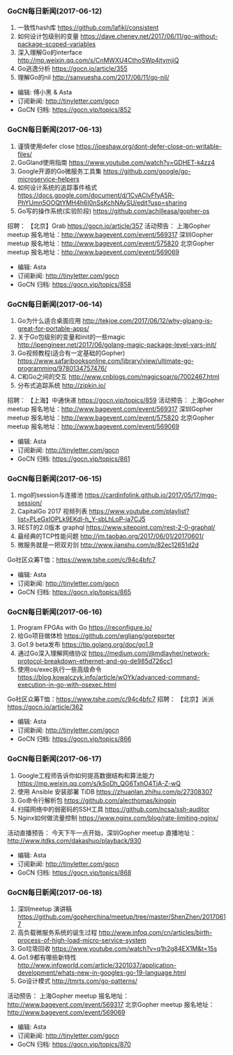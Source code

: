 ### GoCN每日新闻(2017-06-12)

1. 一致性hash库 https://github.com/lafikl/consistent
2. 如何设计包级别的变量 https://dave.cheney.net/2017/06/11/go-without-package-scoped-variables
3. 深入理解Go的interface http://mp.weixin.qq.com/s/CnMWXU4CthoSWp4jtymjiQ
4. Go逃逸分析 https://gocn.io/article/355
5. 理解Go的nil http://sanyuesha.com/2017/06/11/go-nil/

* 编辑: 傅小黑 & Asta
* 订阅新闻: http://tinyletter.com/gocn
* GoCN 归档: https://gocn.vip/topics/852

### GoCN每日新闻(2017-06-13)

1. 谨慎使用defer close https://joeshaw.org/dont-defer-close-on-writable-files/
2. GoGland使用指南 https://www.youtube.com/watch?v=GDHET-k4zz4
3. Google开源的Go微服务工具集 https://github.com/google/go-microservice-helpers
4. 如何设计系统的追踪事件格式 https://docs.google.com/document/d/1CvAClvFfyA5R-PhYUmn5OOQtYMH4h6I0nSsKchNAySU/edit?usp=sharing
5. Go写的操作系统(实验阶段) https://github.com/achilleasa/gopher-os

招聘：
【北京】Grab https://gocn.io/article/357
活动预告：
上海Gopher meetup 报名地址：http://www.bagevent.com/event/569317
深圳Gopher meetup 报名地址：http://www.bagevent.com/event/575820
北京Gopher meetup 报名地址：http://www.bagevent.com/event/569069

* 编辑: Asta
* 订阅新闻: http://tinyletter.com/gocn
* GoCN 归档: https://gocn.vip/topics/858

### GoCN每日新闻(2017-06-14)

1. Go为什么适合桌面应用 http://tekjoe.com/2017/06/12/why-gloang-is-great-for-portable-apps/
2. 关于Go包级别的变量和init的一些magic http://ipengineer.net/2017/06/golang-magic-package-level-vars-init/
3. Go视频教程(适合有一定基础的Gopher) https://www.safaribooksonline.com/library/view/ultimate-go-programming/9780134757476/
4. C和Go之间的交互 http://www.cnblogs.com/magicsoar/p/7002467.html
5. 分布式追踪系统 http://zipkin.io/

招聘：
【上海】中通快递 https://gocn.vip/topics/859
活动预告：
上海Gopher meetup 报名地址：http://www.bagevent.com/event/569317
深圳Gopher meetup 报名地址：http://www.bagevent.com/event/575820
北京Gopher meetup 报名地址：http://www.bagevent.com/event/569069

* 编辑: Asta
* 订阅新闻: http://tinyletter.com/gocn
* GoCN 归档: https://gocn.vip/topics/861

### GoCN每日新闻(2017-06-15)

1. mgo的session与连接池 https://cardinfolink.github.io/2017/05/17/mgo-session/
2. CapitalGo 2017 视频列表 https://www.youtube.com/playlist?list=PLeGxIOPLk9EKdl-h_Y-sbLhLoP-ia7CJ5
3. REST的2.0版本 graphql https://www.sitepoint.com/rest-2-0-graphql/
4. 最经典的TCP性能问题 http://jm.taobao.org/2017/06/01/20170601/
5. 微服务就是一把双刃剑 http://www.jianshu.com/p/82ec12651d2d

Go社区众筹T恤：https://www.tshe.com/c/94c4bfc7

* 编辑: Asta
* 订阅新闻: http://tinyletter.com/gocn
* GoCN 归档: https://gocn.vip/topics/865

### GoCN每日新闻(2017-06-16)

1. Program FPGAs with Go https://reconfigure.io/
2. 给Go项目做体检 https://github.com/wgliang/goreporter
3. Go1.9 beta发布 https://tip.golang.org/doc/go1.9
4. 通过Go深入理解网络协议 https://medium.com/@mdlayher/network-protocol-breakdown-ethernet-and-go-de985d726cc1
5. 使用os/exec执行一些高级命令 https://blog.kowalczyk.info/article/wOYk/advanced-command-execution-in-go-with-osexec.html

Go社区众筹T恤：https://www.tshe.com/c/94c4bfc7
招聘：
【北京】派派 https://gocn.io/article/362

* 编辑: Asta
* 订阅新闻: http://tinyletter.com/gocn
* GoCN 归档: https://gocn.vip/topics/866

### GoCN每日新闻(2017-06-17)

1. Google工程师告诉你如何提高数据结构和算法能力 https://mp.weixin.qq.com/s/kSoDh_QG6TxhO4TjA-Z-wQ
2. 使用 Ansible 安装部署 TiDB https://zhuanlan.zhihu.com/p/27308307
3. Go命令行解析包 https://github.com/alecthomas/kingpin
4. 扫描网络中的弱密码的SSH工具 https://github.com/ncsa/ssh-auditor
5. Nginx如何做流量控制 https://www.nginx.com/blog/rate-limiting-nginx/

活动直播预告：
今天下午一点开始，深圳Gopher meetup
直播地址：http://www.itdks.com/dakashuo/playback/930

* 编辑: Asta
* 订阅新闻: http://tinyletter.com/gocn
* GoCN 归档: https://gocn.vip/topics/868

### GoCN每日新闻(2017-06-18)

1. 深圳meetup 演讲稿 https://github.com/gopherchina/meetup/tree/master/ShenZhen/20170617
2. 高负载微服务系统的诞生过程 http://www.infoq.com/cn/articles/birth-process-of-high-load-micro-service-system
3. Go垃圾回收 https://www.youtube.com/watch?v=q1h2g84EX1M&t=15s
4. Go1.9都有哪些新特性 http://www.infoworld.com/article/3201037/application-development/whats-new-in-googles-go-19-language.html
5. Go设计模式 http://tmrts.com/go-patterns/

活动预告：
上海Gopher meetup 报名地址：http://www.bagevent.com/event/569317
北京Gopher meetup 报名地址：http://www.bagevent.com/event/569069

* 编辑: Asta
* 订阅新闻: http://tinyletter.com/gocn
* GoCN 归档: https://gocn.vip/topics/870
